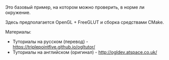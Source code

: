 Это базовый пример, на котором можно проверить, в норме ли окружение.

Здесь предполагается OpenGL + FreeGLUT и сборка средствами CMake.

Материалы:
- Туториалы на русском (перевод) - https://triplepointfive.github.io/ogltutor/
- Туториалы на английском (оригинал) - http://ogldev.atspace.co.uk/
